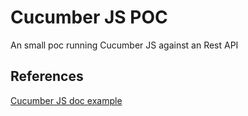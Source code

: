 # Cucumber JS POC
An small poc running Cucumber JS against an Rest API



## References

[Cucumber JS doc example](https://github.com/cucumber/cucumber-js/blob/master/docs/nodejs_example.md)